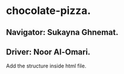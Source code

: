 # chocolate-pizza.

## Navigator: Sukayna Ghnemat.
## Driver: Noor Al-Omari.

Add the structure inside html file.